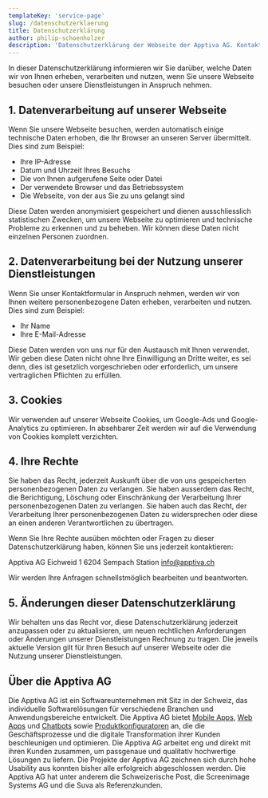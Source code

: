 ```yaml
---
templateKey: 'service-page'
slug: /datenschutzerklaerung
title: Datenschutzerklärung
author: philip-schoenholzer
description: 'Datenschutzerklärung der Webseite der Apptiva AG. Kontakt: Apptiva AG, Eichweid 1, 6203 Sempach Station, Schweiz, 041 322 26 26, info@apptiva.ch'
---
```

In dieser Datenschutzerklärung informieren wir Sie darüber, welche Daten wir von Ihnen erheben, verarbeiten und nutzen, wenn Sie unsere Webseite besuchen oder unsere Dienstleistungen in Anspruch nehmen.

## 1. Datenverarbeitung auf unserer Webseite

Wenn Sie unsere Webseite besuchen, werden automatisch einige technische Daten erhoben, die Ihr Browser an unseren Server übermittelt. Dies sind zum Beispiel:

- Ihre IP-Adresse
- Datum und Uhrzeit Ihres Besuchs
- Die von Ihnen aufgerufene Seite oder Datei
- Der verwendete Browser und das Betriebssystem
- Die Webseite, von der aus Sie zu uns gelangt sind

Diese Daten werden anonymisiert gespeichert und dienen ausschliesslich statistischen Zwecken, um unsere Webseite zu optimieren und technische Probleme zu erkennen und zu beheben. Wir können diese Daten nicht einzelnen Personen zuordnen.

## 2. Datenverarbeitung bei der Nutzung unserer Dienstleistungen

Wenn Sie unser Kontaktformular in Anspruch nehmen, werden wir von Ihnen weitere personenbezogene Daten erheben, verarbeiten und nutzen. Dies sind zum Beispiel:

- Ihr Name
- Ihre E-Mail-Adresse

Diese Daten werden von uns nur für den Austausch mit Ihnen verwendet. Wir geben diese Daten nicht ohne Ihre Einwilligung an Dritte weiter, es sei denn, dies ist gesetzlich vorgeschrieben oder erforderlich, um unsere vertraglichen Pflichten zu erfüllen.

## 3. Cookies

Wir verwenden auf unserer Webseite Cookies, um Google-Ads und Google-Analytics zu optimieren. In absehbarer Zeit werden wir auf die Verwendung von Cookies komplett verzichten.

## 4. Ihre Rechte

Sie haben das Recht, jederzeit Auskunft über die von uns gespeicherten personenbezogenen Daten zu verlangen. Sie haben ausserdem das Recht, die Berichtigung, Löschung oder Einschränkung der Verarbeitung Ihrer personenbezogenen Daten zu verlangen. Sie haben auch das Recht, der Verarbeitung Ihrer personenbezogenen Daten zu widersprechen oder diese an einen anderen Verantwortlichen zu übertragen.

Wenn Sie Ihre Rechte ausüben möchten oder Fragen zu dieser Datenschutzerklärung haben, können Sie uns jederzeit kontaktieren:

Apptiva AG
Eichweid 1
6204 Sempach Station
<info@apptiva.ch>

Wir werden Ihre Anfragen schnellstmöglich bearbeiten und beantworten.

## 5. Änderungen dieser Datenschutzerklärung

Wir behalten uns das Recht vor, diese Datenschutzerklärung jederzeit anzupassen oder zu aktualisieren, um neuen rechtlichen Anforderungen oder Änderungen unserer Dienstleistungen Rechnung zu tragen. Die jeweils aktuelle Version gilt für Ihren Besuch auf unserer Webseite oder die Nutzung unserer Dienstleistungen.

## Über die Apptiva AG

Die Apptiva AG ist ein Softwareunternehmen mit Sitz in der Schweiz, das individuelle Softwarelösungen für verschiedene Branchen und Anwendungsbereiche entwickelt. Die Apptiva AG bietet [Mobile Apps](/mobile-apps-ios-android/), [Web Apps](/web-apps/) und [Chatbots](/chatbots/) sowie [Produktkonfiguratoren](/produktkonfiguratoren/) an, die die Geschäftsprozesse und die digitale Transformation ihrer Kunden beschleunigen und optimieren. Die Apptiva AG arbeitet eng und direkt mit ihren Kunden zusammen, um passgenaue und qualitativ hochwertige Lösungen zu liefern. Die Projekte der Apptiva AG zeichnen sich durch hohe Usability aus konnten bisher alle erfolgreich abgeschlossen werden. Die Apptiva AG hat unter anderem die Schweizerische Post, die Screenimage Systems AG und die Suva als Referenzkunden.
